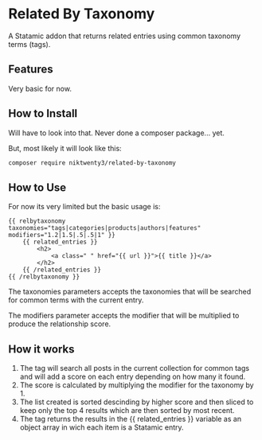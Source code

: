 # Related By Taxonomy

A Statamic addon that returns related entries using common taxonomy terms (tags).

## Features

Very basic for now. 

## How to Install

Will have to look into that. Never done a composer package... yet. 

But, most likely it will look like this:

``` bash
composer require niktwenty3/related-by-taxonomy
```

## How to Use

For now its very limited but the basic usage is: 

```
{{ relbytaxonomy taxonomies="tags|categories|products|authors|features" modifiers="1.2|1.5|.5|.5|1" }}
    {{ related_entries }}
        <h2>
            <a class=" " href="{{ url }}">{{ title }}</a>
        </h2>
    {{ /related_entries }}
{{ /relbytaxonomy }}
```

The taxonomies parameters accepts the taxonomies that will be searched for common terms with the current entry.

The modifiers parameter accepts the modifier that will be multiplied to produce the relationship score.

## How it works

1. The tag will search all posts in the current collection for common tags and will add a score on each entry depending on how many it found. 
2. The score is calculated by multiplying the modifier for the taxonomy by 1. 
3. The list created is sorted descinding by higher score and then sliced to keep only the top 4 results which are then sorted by most recent. 
4. The tag returns the results in the {{ related_entries }} variable as an object array in wich each item is a Statamic entry.